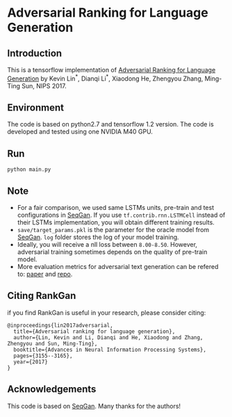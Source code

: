 # Adversarial Ranking for Language Generation

## Introduction
This is a tensorflow implementation of [Adversarial Ranking for Language Generation](https://arxiv.org/pdf/1705.11001.pdf) by Kevin Lin<sup>\*</sup>, Dianqi Li<sup>\*</sup>, Xiaodong He, Zhengyou Zhang, Ming-Ting Sun, NIPS 2017. 

## Environment
The code is based on python2.7 and tensorflow 1.2 version. The code is developed and tested using one NVIDIA M40 GPU. 

## Run
```
python main.py
```

## Note
* For a fair comparison, we used same LSTMs units, pre-train and test configurations in [SeqGan](https://github.com/LantaoYu/SeqGAN). If you use `tf.contrib.rnn.LSTMCell` instead of their LSTMs implementation, you will obtain different training results.
* `save/target_params.pkl` is the parameter for the oracle model from [SeqGan](https://github.com/LantaoYu/SeqGAN). `log` folder stores the log of your model training. 
* Ideally, you will receive a nll loss between `8.00-8.50`. However, adversarial training sometimes depends on the quality of pre-train model. 
* More evaluation metrics for adversarial text generation can be refered to: [paper](https://arxiv.org/pdf/1802.01886.pdf) and [repo](https://github.com/geek-ai/Texygen).

## Citing RankGan
if you find RankGan is useful in your research, please consider citing: 
```
@inproceedings{lin2017adversarial,
  title={Adversarial ranking for language generation},
  author={Lin, Kevin and Li, Dianqi and He, Xiaodong and Zhang, Zhengyou and Sun, Ming-Ting},
  booktitle={Advances in Neural Information Processing Systems},
  pages={3155--3165},
  year={2017}
}
```

## Acknowledgements
This code is based on [SeqGan](https://github.com/LantaoYu/SeqGAN). Many thanks for the authors!
